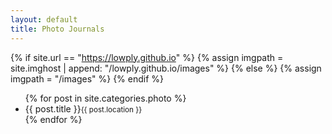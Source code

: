 ```yaml
---
layout: default
title: Photo Journals
---
```


{% if site.url == "https://lowply.github.io" %}
    {% assign imgpath = site.imghost | append: "/lowply.github.io/images" %}
{% else %}
    {% assign imgpath = "/images" %}
{% endif %}

<ul class="photo">
{% for post in site.categories.photo %}
    <li>
        <a href="{{ post.url }}" style="background-image:url('{{ imgpath }}{{ post.id }}/{{ post.top }}');"></a>
        <div>{{ post.title }}<small>{{ post.location }}</small></div>
    </li>
{% endfor %}
</ul>
